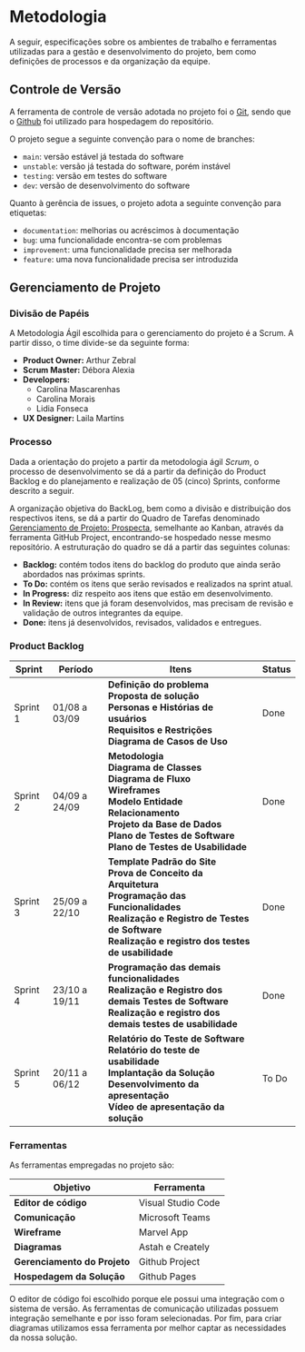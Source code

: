 
# Metodologia

A seguir, especificações sobre os ambientes de trabalho e ferramentas utilizadas para a gestão e desenvolvimento do projeto, bem como definições de processos e da organização da equipe. 

## Controle de Versão

A ferramenta de controle de versão adotada no projeto foi o
[Git](https://git-scm.com/), sendo que o [Github](https://github.com)
foi utilizado para hospedagem do repositório.

O projeto segue a seguinte convenção para o nome de branches:

- `main`: versão estável já testada do software
- `unstable`: versão já testada do software, porém instável
- `testing`: versão em testes do software
- `dev`: versão de desenvolvimento do software

Quanto à gerência de issues, o projeto adota a seguinte convenção para
etiquetas:

- `documentation`: melhorias ou acréscimos à documentação
- `bug`: uma funcionalidade encontra-se com problemas
- `improvement`: uma funcionalidade precisa ser melhorada
- `feature`: uma nova funcionalidade precisa ser introduzida

## Gerenciamento de Projeto

### Divisão de Papéis

A Metodologia Ágil escolhida para o gerenciamento do projeto é a Scrum. A partir disso, o time divide-se da seguinte forma:

- **Product Owner:** Arthur Zebral
- **Scrum Master:** Débora Alexia
- **Developers:**
  - Carolina Mascarenhas
  - Carolina Morais
  - Lidia Fonseca
- **UX Designer:** Laila Martins

### Processo

Dada a orientação do projeto a partir da metodologia ágil <em>Scrum</em>, o processo de desenvolvimento se dá a partir da definição do Product Backlog e do planejamento e realização de 05 (cinco) Sprints, conforme descrito a seguir. 

A organização objetiva do BackLog, bem como a divisão e distribuição dos respectivos itens, se dá a partir do Quadro de Tarefas denominado [Gerenciamento de Projeto: Prospecta](https://github.com/orgs/ICEI-PUC-Minas-PMV-ADS/projects/493/views/1), semelhante ao Kanban, através da ferramenta GitHub Project, encontrando-se hospedado nesse mesmo repositório. A estruturação do quadro se dá a partir das seguintes colunas:

- **Backlog:** contém todos itens do backlog do produto que ainda serão abordados nas próximas sprints.
- **To Do:** contém os itens que serão revisados e realizados na sprint atual. 
- **In Progress:** diz respeito aos itens que estão em desenvolvimento.
- **In Review:** itens que já foram desenvolvidos, mas precisam de revisão e validação de outros integrantes da equipe.
- **Done:** itens já desenvolvidos, revisados, validados e entregues.

### Product Backlog


| Sprint | Período  | Itens | Status |
|--------|-------------|---------------------------------------------|-----------|
|Sprint 1|01/08 a 03/09| **Definição do problema**<br> **Proposta de solução**<br> **Personas e Histórias de usuários**<br> **Requisitos e Restrições**<br> **Diagrama de Casos de Uso**| Done |
|Sprint 2|04/09 a 24/09| **Metodologia**<br> **Diagrama de Classes**<br> **Diagrama de Fluxo**<br> **Wireframes**<br> **Modelo Entidade Relacionamento**<br> **Projeto da Base de Dados**<br> **Plano de Testes de Software**<br> **Plano de Testes de Usabilidade**| Done |
|Sprint 3|25/09 a 22/10| **Template Padrão do Site**<br> **Prova de Conceito da Arquitetura**<br> **Programação das Funcionalidades**<br> **Realização e Registro de Testes de Software**<br> **Realização e registro dos testes de usabilidade** |Done|
|Sprint 4|23/10 a 19/11| **Programação das demais funcionalidades**<br> **Realização e Registro dos demais Testes de Software**<br> **Realização e registro dos demais testes de usabilidade** | Done |
|Sprint 5|20/11 a 06/12| **Relatório do Teste de Software**<br> **Relatório do teste de usabilidade**<br> **Implantação da Solução**<br> **Desenvolvimento da apresentação**<br> **Vídeo de apresentação da solução** | To Do |
 
### Ferramentas

As ferramentas empregadas no projeto são:

|Objetivo            | Ferramenta       |
|--------------------|------------------|
|**Editor de código**|Visual Studio Code|
|**Comunicação**|Microsoft Teams|
|**Wireframe**|Marvel App |
|**Diagramas**|Astah e Creately|
|**Gerenciamento do Projeto**|Github Project|
|**Hospedagem da Solução**|Github Pages|



O editor de código foi escolhido porque ele possui uma integração com o
sistema de versão. As ferramentas de comunicação utilizadas possuem
integração semelhante e por isso foram selecionadas. Por fim, para criar
diagramas utilizamos essa ferramenta por melhor captar as
necessidades da nossa solução.
